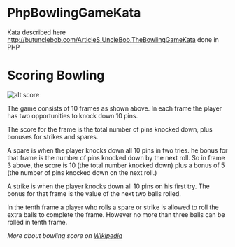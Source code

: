 # PhpBowlingGameKata
Kata described here http://butunclebob.com/ArticleS.UncleBob.TheBowlingGameKata done in PHP

# Scoring Bowling
![alt score](http://i60.tinypic.com/4g2azb.png)

The game consists of 10 frames as shown above.
In each frame the player has two opportunities to knock down 10 pins.

The score for the frame is the total number of pins knocked down, plus bonuses for strikes and spares.

A spare is when the player knocks down all 10 pins in two tries. 
he bonus for that frame is the number of pins knocked down by the next roll.
So in frame 3 above, the score is 10 (the total number knocked down) plus a bonus of 5 (the number of pins knocked down on the next roll.)

A strike is when the player knocks down all 10 pins on his first try.
The bonus for that frame is the value of the next two balls rolled.

In the tenth frame a player who rolls a spare or strike is allowed to roll the extra balls to complete the frame.
However no more than three balls can be rolled in tenth frame.

*More about bowling score on [Wikipedia](https://en.wikipedia.org/wiki/Strike_(bowling))*
